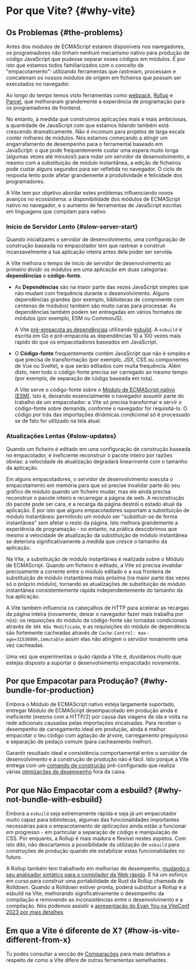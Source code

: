 # Por que Vite? {#why-vite}

## Os Problemas {#the-problems}

Antes dos módulos de ECMAScript estarem disponíveis nos navegadores, os programadores não tinham nenhum mecanismo nativo para produção de código JavaScript que pudesse separar esses códigos em módulos. É por isto que estamos todos familiarizados com o conceito de "empacotamento": utilizando ferramentas que rastreiam, processam e concatenam os nossos módulos de origem em ficheiros que possam ser executados no navegador.

Ao longo do tempo temos visto ferramentas como [webpack](https://webpack.js.org/), [Rollup](https://rollupjs.org) e [Parcel](https://parceljs.org/), que melhoraram grandemente a experiência de programação para os programadores de frontend.

No entanto, à medida que construimos aplicações mais e mais ambiciosas, a quantidade de JavaScript com que estamos lidando também está crescendo dramaticamente. Não é incomum para projetos de larga escala conter milhares de módulos. Nós estamos começando a atingir um engarrafamento de desempenho para o ferramental baseado em JavaScript: o que pode frequentemente custar uma espera muito longa (algumas vezes até minutos!) para rodar um servidor de desenvolvimento, e mesmo com a substituição de módulo instantânea, a edição de ficheiros pode custar alguns segundos para ser refletida no navegador. O ciclo de resposta lento pode afetar grandemente a produtividade e felicidade dos programadores.

A Vite tem por objetivo abordar estes problemas influenciando novos avanços no ecossistema: a disponibilidade dos módulos de ECMAScript nativo no navegador, e o aumento de ferramentas de JavaScript escritas em linguagens que compilam para nativo.

### Início de Servidor Lento {#slow-server-start}

Quando inicializares o servidor de desenvolvimento, uma configuração de construção baseada no empacotador tem que rastrear e construir incansavelmente a tua aplicação inteira antes dela poder ser servida.

A Vite melhora o tempo de inicio de servidor de desenvolvimento ao primeiro dividir os módulos em uma aplicação em duas categorias: **dependências** e **código-fonte**.

- As **Dependências** são na maior parte das vezes JavaScript simples que não mudam com frequência durante o desenvolvimento. Alguns dependências grandes (por exemplo, bibliotecas de componente com centenas de módulos) também são muito caras para processar. As dependências também podem ser entregadas em vários formatos de módulos (por exemplo, ESM ou CommonJS).

  A Vite [pré-empacota as dependências](./dep-pre-bundling) utilizando [esbuild](https://esbuild.github.io/). A `esbuild` é escrita em Go e pré-empacota as dependências 10 a 100 vezes mais rápido do que os empacotadores baseados em JavaScript.

- O **Código-fonte** frequentemente contém JavaScript que não é simples e que precisa de transformação (por exemplo, JSX, CSS ou componentes de Vue ou Svelte), e que serão editados com muita frequência. Além disto, nem todo o código-fonte precisa ser carregado ao mesmo tempo (por exemplo, de separação de código baseada em rota).

  A Vite serve o código-fonte sobre o [Módulo de ECMAScript nativo (ESM)](https://developer.mozilla.org/en-US/docs/Web/JavaScript/Guide/Modules). Isto é, deixando essencialmente o navegador assumir parte do trabalho de um empacotador: a Vite só precisa transformar e servir o código-fonte sobre demanda, conforme o navegador for requisitá-lo. O código por trás das importações dinâmicas condicional só é processado se de fato for utilizado na tela atual.

<script setup>
import bundlerSvg from '../images/bundler.svg?raw'
import esmSvg from '../images/esm.svg?raw'
</script>
<svg-image :svg="bundlerSvg" />
<svg-image :svg="esmSvg" />

### Atualizações Lentas {#slow-updates}

Quando um ficheiro é editado em uma configuração de construção baseada no empacotador, é ineficiente reconstruir o pacote inteiro por razões óbvias: a velocidade de atualização degradará linearmente com o tamanho da aplicação.

Em alguns empacotadores, o servidor de desenvolvimento executa o empacotamento em memória para que só precise invalidar parte do seu gráfico de módulo quando um ficheiro mudar, mas ele ainda precisa reconstruir o pacote inteiro e recarregar a página de web. A reconstrução do pacote pode ser cara, e a recarga da página destrói o estado atual da aplicação. É por isto que alguns empacotadores suportam a substituição de módulo instantânea: permitindo um módulo ser "substituir-se de forma instantânea" sem afetar o resto da página. Isto melhora grandemente a experiência de programação - no entanto, na prática descobrimos que mesmo a velocidade de atualização da substituição de módulo instantânea se deteriora significativamente a medida que cresce o tamanho da aplicação.

Na Vite, a substituição de módulo instantânea é realizada sobre o Módulo de ECMAScript. Quando um ficheiro é editado, a Vite só precisa invalidar precisamente a corrente entre o módulo editado e a sua fronteira de substituição de módulo instantânea mais próxima (na maior parte das vezes só o próprio módulo), tornando as atualizações de substituição de módulo instantânea consistentemente rápida independentemente do tamanho da tua aplicação.

A Vite também influencia os cabeçalhos de HTTP para acelerar as recargas da página inteira (novamente, deixar o navegador fazer mais trabalha por nós): os requisições do módulo de código-fonte são tornadas condicionais através de `304 Não Modificado`, e as requisições do módulo de dependência são fortemente cacheadas através de `Cache-Control: max-age=31536000,immutable` assim elas não atingem o servidor novamente uma vez cacheadas.

Uma vez que experimentas o quão rápida a Vite é, duvidamos muito que estejas disposto a suportar o desenvolvimento empacotado novamente.

## Por que Empacotar para Produção? {#why-bundle-for-production}

Embora o Módulo de ECMAScript nativo esteja largamente suportado, entregar Módulo de ECMAScript desempacotado em produção ainda é ineficiente (mesmo com a HTTP/2) por causa das viagens de ida e volta na rede adicionais causadas pelas importações encaixadas. Para receber o desempenho de carregamento ideal em produção, ainda é melhor empacotar o teu código com agitação de árvore, carregamento preguiçoso e separação de pedaço comum (para cacheamento melhor).

Garantir resultado ideal e consistência comportamental entre o servidor de desenvolvimento e a construção de produção não é fácil. Isto porque a Vite entrega com um [comando de construção](./build) pré-configurado que realiza várias [otimizações de desempenho](./features#build-optimizations) fora da caixa.

## Por que Não Empacotar com a esbuild? {#why-not-bundle-with-esbuild}

Embora a `esbuild` seja extremamente rápida e seja já um empacotador muito capaz para bibliotecas, algumas das funcionalidades importantes necessárias para o empacotamento de _aplicações_ ainda estão a funcionar em progresso - em particular a separação de código e manipulação de CSS. Por enquanto, a Rollup é mais madura e flexível nestes aspetos. Com isto dito, não descartamos a possibilidade da utilização de `esbuild` para construções de produção quando ele estabilizar estas funcionalidades no futuro.

A Rollup também tem trabalhado em melhorias de desempenho, [mudando o seu analisador sintático para o compilador da Web rápido](https://github.com/rollup/rollup/pull/5073). E há um esforço em curso para construir uma portabilidade de Rust da Rollup chamada de Rolldown. Quando a Rolldown estiver pronta, poderá substituir a Rollup e a esbuild na Vite, melhorando significativamente o desempenho da compilação e removendo as inconsistências entre o desenvolvimento e a compilação. Nós podemos assistir a [apresentação do Evan You na ViteConf 2023 por mais detalhes](https://youtu.be/hrdwQHoAp0M).

## Em que a Vite é diferente de X? {#how-is-vite-different-from-x}

Tu podes consultar a secção de [Comparações](./comparisons) para mais detalhes a respeito de como a Vite difere de outras ferramentas semelhantes.
